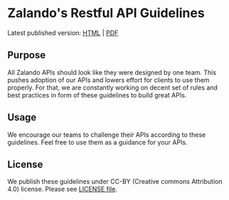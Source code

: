 # Zalando's Restful API Guidelines

Latest published version: [HTML](http://zalando.github.io/restful-api-guidelines) | [PDF](http://zalando.github.io/restful-api-guidelines/guidelines.pdf)

Purpose
-------
All Zalando APIs should look like they were designed by one team. This pushes adoption of our APIs and lowers effort for clients to use them properly. For that, we are constantly working on decent set of rules and best practices in form of these guidelines to build great APIs.

Usage
-----
We encourage our teams to challenge their APIs according to these guidelines. Feel free to use them as a guidance for your APIs.

License
-------
We publish these guidelines under CC-BY (Creative commons Attribution 4.0) license. Please see [LICENSE file](LICENSE).
